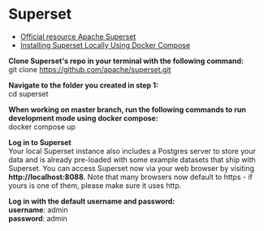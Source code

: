 # Superset
- [Official resource Apache Superset](https://superset.apache.org/)
- [Installing Superset Locally Using Docker Compose](https://superset.apache.org/docs/installation/installing-superset-using-docker-compose)  

__Clone Superset's repo in your terminal with the following command:__    
git clone https://github.com/apache/superset.git  

__Navigate to the folder you created in step 1:__  
cd superset  

__When working on master branch, run the following commands to run development mode using docker compose:__  
docker compose up  

__Log in to Superset__  
Your local Superset instance also includes a Postgres server to store your data and is already pre-loaded with some example datasets that ship with Superset. You can access Superset now via your web browser by visiting __http://localhost:8088__. Note that many browsers now default to https - if yours is one of them, please make sure it uses http.  

__Log in with the default username and password:__  
__username__: admin    
__password__: admin   